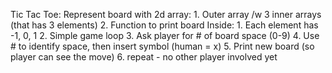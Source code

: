 Tic Tac Toe:
    Represent board with 2d array:
        1. Outer array /w 3 inner arrays (that has 3 elements)
        2. Function to print board
    Inside:
        1. Each element has -1, 0, 1
        2. Simple game loop
        3. Ask player for # of board space (0-9)
        4. Use # to identify space, then insert symbol (human = x)
        5. Print new board (so player can see the move)
        6. repeat - no other player involved yet
